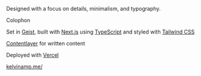 Designed with a focus on details, minimalism, and typography.

Colophon

Set in [Geist](https://vercel.com/font), built with [Next.js](https://nextjs.org/) using [TypeScript](https://www.typescriptlang.org/) and styled with [Tailwind CSS](https://tailwindcss.com/)

[Contentlayer](https://www.contentlayer.dev/) for written content

Deployed with [Vercel](https://vercel.com/)

[kelvinamp.me/](https://kelvinamp.me)
